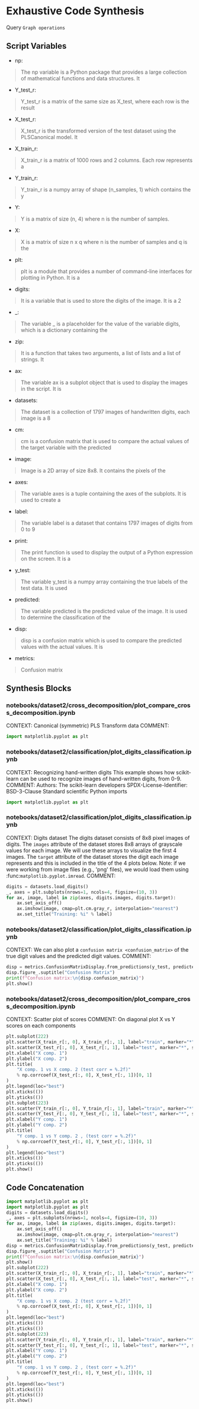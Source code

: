 # Exhaustive Code Synthesis
Query `Graph operations`
## Script Variables
- np:<br>
>The np variable is a Python package that provides a large collection of mathematical functions and data structures. It
- Y_test_r:<br>
>Y_test_r is a matrix of the same size as X_test, where each row is the result
- X_test_r:<br>
>X_test_r is the transformed version of the test dataset using the PLSCanonical model. It
- X_train_r:<br>
>X_train_r is a matrix of 1000 rows and 2 columns. Each row represents a
- Y_train_r:<br>
>Y_train_r is a numpy array of shape (n_samples, 1) which contains the y
- Y:<br>
>Y is a matrix of size (n, 4) where n is the number of samples.
- X:<br>
>X is a matrix of size n x q where n is the number of samples and q is the
- plt:<br>
>plt is a module that provides a number of command-line interfaces for plotting in Python. It is a
- digits:<br>
>It is a variable that is used to store the digits of the image. It is a 2
- _:<br>
>The variable _ is a placeholder for the value of the variable digits, which is a dictionary containing the
- zip:<br>
>It is a function that takes two arguments, a list of lists and a list of strings. It
- ax:<br>
>The variable ax is a subplot object that is used to display the images in the script. It is
- datasets:<br>
>The dataset is a collection of 1797 images of handwritten digits, each image is a 8
- cm:<br>
>cm is a confusion matrix that is used to compare the actual values of the target variable with the predicted
- image:<br>
>Image is a 2D array of size 8x8. It contains the pixels of the
- axes:<br>
>The variable axes is a tuple containing the axes of the subplots. It is used to create a
- label:<br>
>The variable label is a dataset that contains 1797 images of digits from 0 to 9
- print:<br>
>The print function is used to display the output of a Python expression on the screen. It is a
- y_test:<br>
>The variable y_test is a numpy array containing the true labels of the test data. It is used
- predicted:<br>
>The variable predicted is the predicted value of the image. It is used to determine the classification of the
- disp:<br>
>disp is a confusion matrix which is used to compare the predicted values with the actual values. It is
- metrics:<br>
>Confusion matrix
## Synthesis Blocks
### notebooks/dataset2/cross_decomposition/plot_compare_cross_decomposition.ipynb
CONTEXT:  Canonical (symmetric) PLS   Transform data   COMMENT:
```python
import matplotlib.pyplot as plt
```

### notebooks/dataset2/classification/plot_digits_classification.ipynb
CONTEXT:   Recognizing hand-written digits  This example shows how scikit-learn can be used to recognize images of hand-written digits, from 0-9.
COMMENT: Authors: The scikit-learn developers SPDX-License-Identifier: BSD-3-Clause Standard scientific Python imports
```python
import matplotlib.pyplot as plt
```

### notebooks/dataset2/classification/plot_digits_classification.ipynb
CONTEXT:  Digits dataset  The digits dataset consists of 8x8 pixel images of digits. The ``images`` attribute of the dataset stores 8x8 arrays of
grayscale values for each image. We will use these arrays to visualize the first 4 images. The ``target`` attribute of the dataset stores the digit
each image represents and this is included in the title of the 4 plots below.  Note: if we were working from image files (e.g., 'png' files), we would
load them using :func:`matplotlib.pyplot.imread`.   COMMENT:
```python
digits = datasets.load_digits()
_, axes = plt.subplots(nrows=1, ncols=4, figsize=(10, 3))
for ax, image, label in zip(axes, digits.images, digits.target):
    ax.set_axis_off()
    ax.imshow(image, cmap=plt.cm.gray_r, interpolation="nearest")
    ax.set_title("Training: %i" % label)
```

### notebooks/dataset2/classification/plot_digits_classification.ipynb
CONTEXT: We can also plot a `confusion matrix <confusion_matrix>` of the true digit values and the predicted digit values.   COMMENT:
```python
disp = metrics.ConfusionMatrixDisplay.from_predictions(y_test, predicted)
disp.figure_.suptitle("Confusion Matrix")
print(f"Confusion matrix:\n{disp.confusion_matrix}")
plt.show()
```

### notebooks/dataset2/cross_decomposition/plot_compare_cross_decomposition.ipynb
CONTEXT:  Scatter plot of scores   COMMENT: On diagonal plot X vs Y scores on each components
```python
plt.subplot(222)
plt.scatter(X_train_r[:, 0], X_train_r[:, 1], label="train", marker="*", s=50)
plt.scatter(X_test_r[:, 0], X_test_r[:, 1], label="test", marker="*", s=50)
plt.xlabel("X comp. 1")
plt.ylabel("X comp. 2")
plt.title(
    "X comp. 1 vs X comp. 2 (test corr = %.2f)"
    % np.corrcoef(X_test_r[:, 0], X_test_r[:, 1])[0, 1]
)
plt.legend(loc="best")
plt.xticks(())
plt.yticks(())
plt.subplot(223)
plt.scatter(Y_train_r[:, 0], Y_train_r[:, 1], label="train", marker="*", s=50)
plt.scatter(Y_test_r[:, 0], Y_test_r[:, 1], label="test", marker="*", s=50)
plt.xlabel("Y comp. 1")
plt.ylabel("Y comp. 2")
plt.title(
    "Y comp. 1 vs Y comp. 2 , (test corr = %.2f)"
    % np.corrcoef(Y_test_r[:, 0], Y_test_r[:, 1])[0, 1]
)
plt.legend(loc="best")
plt.xticks(())
plt.yticks(())
plt.show()
```

## Code Concatenation
```python
import matplotlib.pyplot as plt
import matplotlib.pyplot as plt
digits = datasets.load_digits()
_, axes = plt.subplots(nrows=1, ncols=4, figsize=(10, 3))
for ax, image, label in zip(axes, digits.images, digits.target):
    ax.set_axis_off()
    ax.imshow(image, cmap=plt.cm.gray_r, interpolation="nearest")
    ax.set_title("Training: %i" % label)
disp = metrics.ConfusionMatrixDisplay.from_predictions(y_test, predicted)
disp.figure_.suptitle("Confusion Matrix")
print(f"Confusion matrix:\n{disp.confusion_matrix}")
plt.show()
plt.subplot(222)
plt.scatter(X_train_r[:, 0], X_train_r[:, 1], label="train", marker="*", s=50)
plt.scatter(X_test_r[:, 0], X_test_r[:, 1], label="test", marker="*", s=50)
plt.xlabel("X comp. 1")
plt.ylabel("X comp. 2")
plt.title(
    "X comp. 1 vs X comp. 2 (test corr = %.2f)"
    % np.corrcoef(X_test_r[:, 0], X_test_r[:, 1])[0, 1]
)
plt.legend(loc="best")
plt.xticks(())
plt.yticks(())
plt.subplot(223)
plt.scatter(Y_train_r[:, 0], Y_train_r[:, 1], label="train", marker="*", s=50)
plt.scatter(Y_test_r[:, 0], Y_test_r[:, 1], label="test", marker="*", s=50)
plt.xlabel("Y comp. 1")
plt.ylabel("Y comp. 2")
plt.title(
    "Y comp. 1 vs Y comp. 2 , (test corr = %.2f)"
    % np.corrcoef(Y_test_r[:, 0], Y_test_r[:, 1])[0, 1]
)
plt.legend(loc="best")
plt.xticks(())
plt.yticks(())
plt.show()
```
